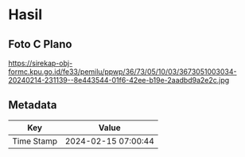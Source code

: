 # Hasil

## Foto C Plano

https://sirekap-obj-formc.kpu.go.id/fe33/pemilu/ppwp/36/73/05/10/03/3673051003034-20240214-231139--8e443544-01f6-42ee-b19e-2aadbd9a2e2c.jpg


## Metadata

| Key        | Value               |
| ---------- | ------------------- |
| Time Stamp | 2024-02-15 07:00:44 |



